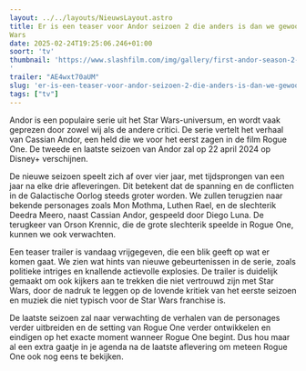 ```yaml
---
layout: ../../layouts/NieuwsLayout.astro
title: Er is een teaser voor Andor seizoen 2 die anders is dan we gewoon zijn van Star
Wars
date: 2025-02-24T19:25:06.246+01:00
soort: 'tv'
thumbnail: 'https://www.slashfilm.com/img/gallery/first-andor-season-2-trailer-brings-the-revolution-back-to-star-wars/l-intro-1740417675.jpg
'
trailer: "AE4wxt70aUM"
slug: 'er-is-een-teaser-voor-andor-seizoen-2-die-anders-is-dan-we-gewoon-zijn-van-star-wars'
tags: ["tv"]
---
```


Andor is een populaire serie uit het Star Wars-universum, en wordt vaak geprezen
door zowel wij als de andere critici. De serie vertelt het verhaal van Cassian
Andor, een held die we voor het eerst zagen in de film Rogue One. De tweede en
laatste seizoen van Andor zal op 22 april 2024 op Disney+ verschijnen.

De nieuwe seizoen speelt zich af over vier jaar, met tijdsprongen van een jaar
na elke drie afleveringen. Dit betekent dat de spanning en de conflicten in de
Galactische Oorlog steeds groter worden. We zullen terugzien naar bekende
personages zoals Mon Mothma, Luthen Rael, en de slechterik Deedra Meero, naast
Cassian Andor, gespeeld door Diego Luna. De terugkeer van Orson Krennic, die de
grote slechterik speelde in Rogue One, kunnen we ook verwachten.

Een teaser trailer is vandaag vrijgegeven, die een blik geeft op wat er komen
gaat. We zien wat hints van nieuwe gebeurtenissen in de serie, zoals politieke
intriges en knallende actievolle explosies. De trailer is duidelijk gemaakt om
ook kijkers aan te trekken die niet vertrouwd zijn met Star Wars, door de nadruk
te leggen op de lovende kritiek van het eerste seizoen en muziek die niet
typisch voor de Star Wars franchise is.

De laatste seizoen zal naar verwachting de verhalen van de personages verder
uitbreiden en de setting van Rogue One verder ontwikkelen en eindigen op het
exacte moment wanneer Rogue One begint. Dus hou maar al een extra gaatje in je
agenda na de laatste aflevering om meteen Rogue One ook nog eens te bekijken.